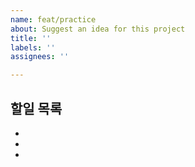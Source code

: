 ```yaml
---
name: feat/practice
about: Suggest an idea for this project
title: ''
labels: ''
assignees: ''

---
```


## 할일 목록
-
-
-
